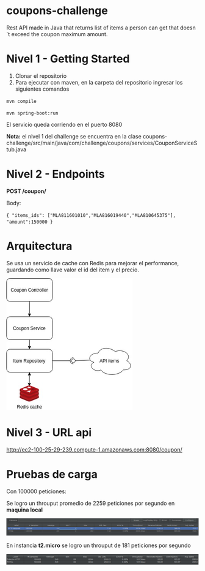 # coupons-challenge
Rest API made in Java that returns list of items a person can get that doesn´t exceed the coupon maximum amount.

# Nivel 1 - Getting Started
1. Clonar el repositorio
2. Para ejecutar con maven, en la carpeta del repositorio ingresar los siguientes comandos 

  `mvn compile`
  
  `mvn spring-boot:run`
  
 El servicio queda corriendo en el puerto 8080
 
 **Nota:** el nivel 1 del challenge se encuentra en la clase coupons-challenge/src/main/java/com/challenge/coupons/services/CouponServiceStub.java

# Nivel 2 - Endpoints
**POST /coupon/**

Body:

`{
    "items_ids": ["MLA811601010","MLA816019440","MLA810645375"],
    "amount":150000
}`
# Arquitectura

Se usa un servicio de cache con Redis para mejorar el performance, guardando como llave valor el id del item y el precio.

![alt text](https://github.com/JuanNicolasGomez/coupons-challenge/blob/master/architecture_diagram.jpg)

# Nivel 3 - URL api
http://ec2-100-25-29-239.compute-1.amazonaws.com:8080/coupon/

# Pruebas de carga
Con 100000 peticiones:

Se logro un throuput promedio de 2259 peticiones por segundo en **maquina local**

![alt text](https://github.com/JuanNicolasGomez/coupons-challenge/blob/master/load_test.png)

En instancia **t2.micro** se logro un throuput de 181 peticiones por segundo

![alt text](https://github.com/JuanNicolasGomez/coupons-challenge/blob/master/load_testAws.png)



